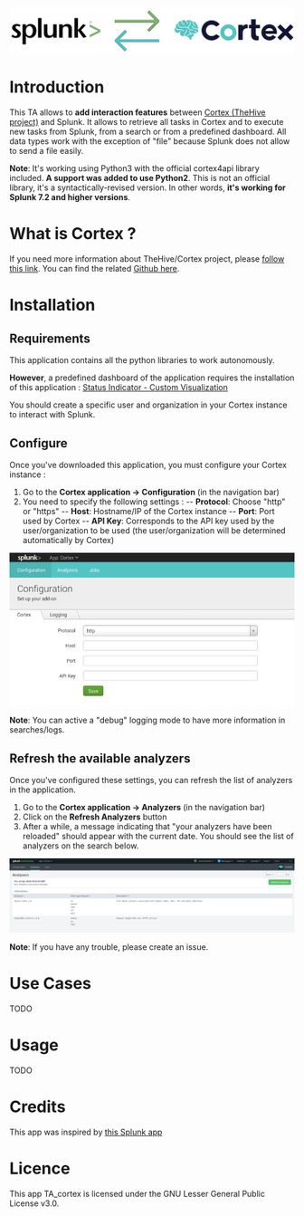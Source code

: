 ![](images/logo.png)

# Introduction
This TA allows to **add interaction features** between [Cortex (TheHive project)](https://thehive-project.org/) and Splunk. It allows to retrieve all tasks in Cortex and to execute new tasks from Splunk, from a search or from a predefined dashboard.
All data types work with the exception of "file" because Splunk does not allow to send a file easily.

**Note**:
It's working using Python3 with the official cortex4api library included.
**A support was added to use Python2**. This is not an official library, it's a syntactically-revised version.
In other words, **it's working for Splunk 7.2 and higher versions**.

# What is Cortex ?
If you need more information about TheHive/Cortex project, please [follow this link](https://thehive-project.org/).
You can find the related [Github here](https://github.com/TheHive-Project/Cortex).

# Installation
## Requirements
This application contains all the python libraries to work autonomously.

**However**, a predefined dashboard of the application requires the installation of this application : [Status Indicator - Custom Visualization](https://splunkbase.splunk.com/app/3119/)

You should create a specific user and organization in your Cortex instance to interact with Splunk.

## Configure
Once you've downloaded this application, you must configure your Cortex instance :

1. Go to the **Cortex application -> Configuration** (in the navigation bar)
2. You need to specify the following settings :
-- **Protocol**: Choose "http" or "https"
-- **Host**: Hostname/IP of the Cortex instance
-- **Port**: Port used by Cortex
-- **API Key**: Corresponds to the API key used by the user/organization to be used (the user/organization will be determined automatically by Cortex)

![](images/configure.png)

**Note**: You can active a "debug" logging mode to have more information in searches/logs. 

## Refresh the available analyzers
Once you've configured these settings, you can refresh the list of analyzers in the application.

1. Go to the **Cortex application -> Analyzers** (in the navigation bar)
2. Click on the **Refresh Analyzers** button
3. After a while, a message indicating that "your analyzers have been reloaded" should appear with the current date. You should see the list of analyzers on the search below.

![](images/analyzers.png)

**Note**: If you have any trouble, please create an issue.

# Use Cases
TODO

# Usage
TODO

# Credits
This app was inspired by [this Splunk app](https://splunkbase.splunk.com/app/4380/)

# Licence
This app TA_cortex is licensed under the GNU Lesser General Public License v3.0.

